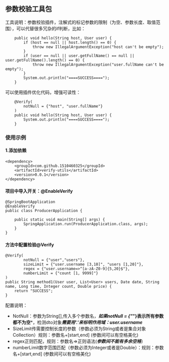 ## 参数校验工具包
工具说明：参数校验插件，注解式的标记参数的限制（为空、参数长度、取值范围），可以代替很多冗杂的if判断，比如：
~~~
    public void hello(String host, User user) {
		if (host == null || host.length() == 0) {
			throw new IllegalArgumentException("host can't be empty");
		}
		if (user == null || user.getFullName() == null || user.getFullName().length() == 0) {
			throw new IllegalArgumentException("user.fullName can't be empty");
		}
		System.out.println("====SUCCESS====");
    }
~~~
可以使用插件优化代码，增强可读性：
~~~
	@Verify(
		notNull = {"host", "user.fullName"}
	)
	public void hello(String host, User user) {
		System.out.println("====SUCCESS====");
	}
~~~
### 使用示例
#### 1.添加依赖
~~~
<dependency>
    <groupId>com.github.1510460325</groupId>
    <artifactId>verify-utils</artifactId>
    <version>0.0.1</version>
</dependency>
~~~
#### 项目中导入开关：@EnableVerify
~~~
@SpringBootApplication
@EnableVerify
public class ProducerApplication {
 
    public static void main(String[] args) {
        SpringApplication.run(ProducerApplication.class, args);
    }
}
~~~
#### 方法中配置检验@Verify
~~~
@Verify(
        notNull = {"user","users"},
        sizeLimit = {"user.username [3,10]", "users [1,20]"},
        regex = {"user.username=>^[a-zA-Z0-9]{5,20}$"},
        numberLimit = {"count [1, 9999]"}
)
public String method1(User user, List<User> users, Date date, String name, Long time, Integer count, Double price) {
    return "SUCCESS";
}
~~~
配置说明：
* NotNull：参数为String[],传入多个参数名，***如果notNull = {"*"}表示所有参数都不为空***，检测dto对象***需要用'.'来标明作用域：user.username***
* SizeLimit传需要控制长度的参数（参数必须为String或者是集合对象Collection）规则：参数名+[start,end] (参数间可以有空格美化)
* regex正则匹配，规则：参数名=>正则语法(***参数间不能有多余空格***）
* numberLimit数字范围匹配（参数必须为Integer或者是Double）：规则：参数名+[start,end] (参数间可以有空格美化)